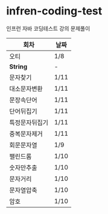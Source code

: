 # infren-coding-test
인프런 자바 코딩테스트 강의 문제풀이

|회차|날짜|
|----|----|
|오티|1/8|
|**String**|-|
|문자찾기|1/11|
|대소문자변환|1/11|
|문장속단어|1/11|
|단어뒤집기|1/11|
|특정문자뒤집기|1/11|
|중복문자제거|1/11|
|회문문자열|1/9|
|팰린드롬|1/10|
|숫자만추출|1/10|
|문자거리|1/10|
|문자열압축|1/10|
|암호|1/10|
